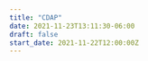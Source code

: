 ```yaml
---
title: "CDAP"
date: 2021-11-23T13:11:30-06:00
draft: false
start_date: 2021-11-22T12:00:00Z
---
```


